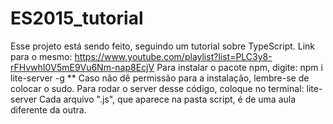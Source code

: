 # ES2015_tutorial
Esse projeto está sendo feito, seguindo um tutorial sobre TypeScript. Link para o mesmo: https://www.youtube.com/playlist?list=PLC3y8-rFHvwhI0V5mE9Vu6Nm-nap8EcjV
Para instalar o pacote npm, digite: npm i lite-server -g ** Caso não dê permissão para a instalação, lembre-se de colocar o sudo.
Para rodar o server desse código, coloque no terminal: lite-server
Cada arquivo ".js", que aparece na pasta script, é de uma aula diferente da outra. 
